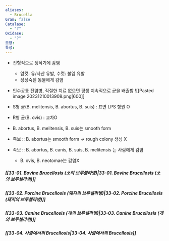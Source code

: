 ```yaml
---
aliases:
  - Brucella
Gram: false
Catalase:
  - "?"
Oxidase:
  - "?"
모양: 
특성: 
---
```

- 전형적으로 생식기에 감염
	- 암컷: 유/사산 유발, 수컷: 불임 유발
	- 성성숙된 동물에게 감염
- 인수공통 전염병, 적절한 치료 없으면 평생 지속적으로 균을 배출함
![[Pasted image 20231210013908.png|600]]

- S형 균(B. melitensis, B. abortus, B. suis) : 표면 LPS 항원 O
- R형 균(B. ovis) : 교차O

- B. abortus, B. melitensis, B. suis는 smooth form
- 족보 :: B. abortus는 smooth form → rough colony 생성 X

- 족보 :: B. abortus, B. canis, B. suis, B. melitensis 는 사람에게 감염
	- B. ovis, B. neotomae는 감염X
##### [[33-01. Bovine Brucellosis (소의 브루셀라병)|33-01. Bovine Brucellosis (소의 브루셀라병)]]
##### [[33-02. Porcine Brucellosis (돼지의 브루셀라병)|33-02. Porcine Brucellosis (돼지의 브루셀라병)]]
##### [[33-03. Canine Brucellosis (개의 브루셀라병)|33-03. Canine Brucellosis (개의 브루셀라병)]]
##### [[33-04. 사람에서의 Brucellosis|33-04. 사람에서의 Brucellosis]]
